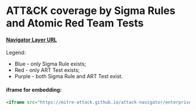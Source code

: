 # ATT&CK coverage by Sigma Rules and Atomic Red Team Tests

#### [Navigator Layer URL](https://mitre-attack.github.io/attack-navigator/enterprise/#layerURL=https%3A%2F%2Fraw%2Egithubusercontent%2Ecom%2Foscd%2Dinitiative%2FSigma%2DART%2DATTCK%2DNavigator%2DLayer%2Fmaster%2FSigmaART%2DATT%2526CKNavigatorLayer%2Ejson)
Legend:
- Blue - only Sigma Rule exists;
- Red - only ART Test exists;
- Purple - both Sigma Rule and ART Test exist.

#### iframe for embedding:
```HTML
<iframe src="https://mitre-attack.github.io/attack-navigator/enterprise/#layerURL=https%3A%2F%2Fraw%2Egithubusercontent%2Ecom%2Foscd%2Dinitiative%2FSigma%2DART%2DATTCK%2DNavigator%2DLayer%2Fmaster%2FSigmaART%2DATT%2526CKNavigatorLayer%2Ejson></iframe>
```
